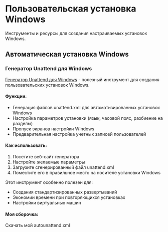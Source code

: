 # Пользовательская установка Windows

Инструменты и ресурсы для создания настраиваемых установок Windows.

## Автоматическая установка Windows

### Генератор Unattend для Windows

[Генератор Unattend для Windows](https://schneegans.de/windows/unattend-generator/) - полезный инструмент для создания пользовательских установок Windows.

#### Функции:

- Генерация файлов unattend.xml для автоматизированных установок Windows
- Настройка параметров установки (язык, часовой пояс, разбиение на разделы)
- Пропуск экранов настройки Windows
- Предварительная настройка учетных записей пользователей

#### Как использовать:

1. Посетите веб-сайт генератора
2. Настройте желаемые параметры
3. Загрузите сгенерированный файл unattend.xml
4. Поместите его в правильное место на носителе установки Windows

Этот инструмент особенно полезен для:

- Создания стандартизированных развертываний
- Экономии времени при повторяющихся установках
- Настройки виртуальных машин

#### Моя сборочка:

Скачать мой autounattend.xml